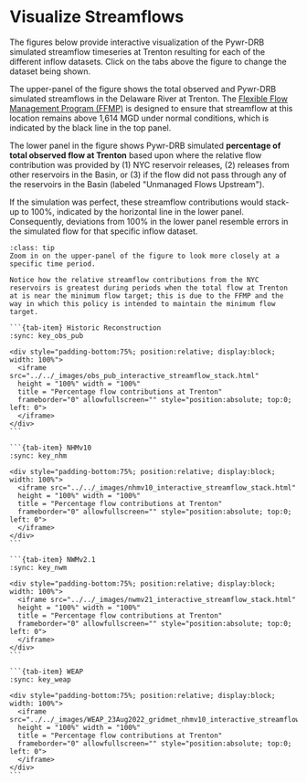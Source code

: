 # Visualize Streamflows

The figures below provide  interactive visualization of the Pywr-DRB simulated streamflow timeseries at Trenton resulting for each of the different inflow datasets. Click on the tabs above the figure to change the dataset being shown.

The upper-panel of the figure shows the total observed and Pywr-DRB simulated streamflows in the Delaware River at Trenton. The [Flexible Flow Management Program (FFMP)](../../Overview/DRB/drb_planning_management.md) is designed to ensure that streamflow at this location remains above 1,614 MGD under normal conditions, which is indicated by the black line in the top panel.

The lower panel in the figure shows Pywr-DRB simulated **percentage of total observed flow at Trenton** based upon where the relative flow contribution was provided by (1) NYC reservoir releases, (2) releases from other reservoirs in the Basin, or (3) if the flow did not pass through any of the reservoirs in the Basin (labeled "Unmanaged Flows Upstream").

If the simulation was perfect, these streamflow contributions would stack-up to 100%, indicated by the horizontal line in the lower panel. Consequently, deviations from 100% in the lower panel resemble errors in the simulated flow for that specific inflow dataset.

```{admonition} Interactive plot
:class: tip
Zoom in on the upper-panel of the figure to look more closely at a specific time period.

Notice how the relative streamflow contributions from the NYC reservoirs is greatest during periods when the total flow at Trenton at is near the minimum flow target; this is due to the FFMP and the way in which this policy is intended to maintain the minimum flow target.
```


````{tab-set}
```{tab-item} Historic Reconstruction
:sync: key_obs_pub

<div style="padding-bottom:75%; position:relative; display:block; width: 100%">
  <iframe src="../../_images/obs_pub_interactive_streamflow_stack.html"
  height = "100%" width = "100%"
  title = "Percentage flow contributions at Trenton"
  frameborder="0" allowfullscreen="" style="position:absolute; top:0; left: 0">
  </iframe>
</div>
```

```{tab-item} NHMv10
:sync: key_nhm

<div style="padding-bottom:75%; position:relative; display:block; width: 100%">
  <iframe src="../../_images/nhmv10_interactive_streamflow_stack.html"
  height = "100%" width = "100%"
  title = "Percentage flow contributions at Trenton"
  frameborder="0" allowfullscreen="" style="position:absolute; top:0; left: 0">
  </iframe>
</div>
```

```{tab-item} NWMv2.1
:sync: key_nwm

<div style="padding-bottom:75%; position:relative; display:block; width: 100%">
  <iframe src="../../_images/nwmv21_interactive_streamflow_stack.html"
  height = "100%" width = "100%"
  title = "Percentage flow contributions at Trenton"
  frameborder="0" allowfullscreen="" style="position:absolute; top:0; left: 0">
  </iframe>
</div>
```

```{tab-item} WEAP
:sync: key_weap

<div style="padding-bottom:75%; position:relative; display:block; width: 100%">
  <iframe src="../../_images/WEAP_23Aug2022_gridmet_nhmv10_interactive_streamflow_stack.html"
  height = "100%" width = "100%"
  title = "Percentage flow contributions at Trenton"
  frameborder="0" allowfullscreen="" style="position:absolute; top:0; left: 0">
  </iframe>
</div>
```
````
